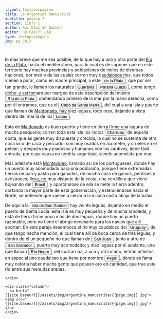```yaml
---
layout: textoporpagina
title: La Argentina Manuscrita
subtitle: página 7
section: Libro I
author: Rui Díaz de Guzmán
editor: HD CAICYT LAB
type: textoporpagina
img: pg_0011
---
```


<div class="row">
    <div class="column">

<p>lo más breve que me sea posible, de lo que hay a una y otra parte del <a href="https://recogito.pelagios.org/document/wzqxhk0h3vpikm/part/1/edit#9cb63c35-2b8d-4faa-82e3-899cd8ac34b1" target="_blank">Río de la Plata</a>, hasta el mediterráneo, para lo cual es de suponer que en este territorio hay muchas provincias y poblaciones de indios de diversas naciones, por medio de las cuales corren muy caudalosos ríos, que todos vienen a parar, como en madre principal, a este <a href="https://recogito.pelagios.org/document/wzqxhk0h3vpikm/part/1/edit#ae32d52b-21fa-4570-b9f2-956ed93b1d71" target="_blank"><button class="balloon" data-balloon-pos="up" data-balloon-length="large" data-balloon="Río de la Plata">de la Plata</button></a>, que por ser tan grande, le llaman los naturales <button class="balloon" data-balloon-pos="up" data-balloon-length="large" data-balloon="Refiere a los guaraníes o avá, según su autodenominación (que significa &quot;ser humano&quot;), se extendían, divididos en distintas parcialidades, entre la costa brasileña y los contrafuertes andinos, teniendo además asentamientos en las islasdel Río Paraná y del delta del Río de la Plata. Cultivadores selvícolas, producían regulamente excedentes agrícolas que serían indispensables para el avance de la conquista española en el región.">Guaranís</button> <a href="https://recogito.pelagios.org/document/wzqxhk0h3vpikm/part/1/edit#c4407351-2020-4084-81aa-6b74e626abd5" target="_blank"><button class="balloon" data-balloon-pos="up" data-balloon-length="large" data-balloon="Refiere al Río Paraná.">Paraná Guazú</button></a>, como tengo dicho: y así tomaré por margen de esta descripción del mismo <a href="https://recogito.pelagios.org/document/wzqxhk0h3vpikm/part/1/edit#aa5a330d-2da4-4581-b231-00ddc08d69a7" target="_blank"><button class="balloon" data-balloon-pos="up" data-balloon-length="large" data-balloon="Refiere al Río de la Plata">Río de la Plata</button></a>, comenzando primero de la mar por la mano derecha, como por él entramos, que es el <a href="https://recogito.pelagios.org/document/wzqxhk0h3vpikm/part/1/edit#a5fc51a9-61fc-44e8-aeec-27c29889cda9" target="_blank"><button class="balloon" data-balloon-pos="up" data-balloon-length="large" data-balloon="Refiere al balneario La Paloma en el Departamento de Rocha, sobre la costa Uruguaya.">Cabo de Santa María</button></a>, del cual a una isla y puerto que llaman de <a href="https://recogito.pelagios.org/document/wzqxhk0h3vpikm/part/1/edit#f455be59-e505-4390-99e3-924a19ecc940" target="_blank">Maldonado</a>, hay diez leguas, todo raso, dejando a vista dentro del mar la de los <button class="balloon" data-balloon-pos="up" data-balloon-length="large" data-balloon="Refiere a la isla que se encuentra al sureste de Punta del Este en Uruguay. Esta isla resultaba clave, por su colonia de lobos marinos, para el abstecimiento de los barcos que salían o entraban al Río de la Plata en su exploración temprana.">Lobos</button>.</p> <p>Esta de <a href="https://recogito.pelagios.org/document/wzqxhk0h3vpikm/part/1/edit#4fc068da-4846-4e67-9798-a21ecf3fbc3c" target="_blank">Maldonado</a> es buen puerto y tiene en tierra firme una laguna de mucha pesquería; corren toda esta isla los indios <button class="balloon" data-balloon-pos="up" data-balloon-length="large" data-balloon="Los charrúas constituían una sociedad de cazadores-recoletores que habitaban en los actuales territorios de Uruguay.">Charrúas</button> de aquella costa, que es gente muy dispuesta y crecida, la cual no se sustenta de otra cosa sino de caza y pescado: son muy osados en acometer, y crueles en el pelear; y después muy piadosos y humanos con los cautivos, tiene fácil entrada, por cuya causa no tendría seguridad, siendo acometida por mar.</p> <p>Más adelante está <a href="https://recogito.pelagios.org/document/wzqxhk0h3vpikm/part/1/edit#cef33fa1-de78-4e77-801d-a8e4ebe9993a" target="_blank">Montevideo</a>, llamado así de los portugueses; donde hay un puerto muy acomodado para una población, porque tiene extremadas tierras de pan y pasto para ganados, de mucha caza de gamos, perdices y avestruces; lleva, no muy distante de la costa, una cordillera que viene bojeando del <a href="https://recogito.pelagios.org/document/wzqxhk0h3vpikm/part/1/edit#04a39fe1-e687-41d3-9ab0-78f4fcfbc72b" target="_blank"><button class="balloon" data-balloon-pos="up" data-balloon-length="large" data-balloon="La costa de lo que hoy es territorio brasileño fue el primer punto al que llegaron los europeos en América del Sur. La primera expedición que exploró la región fue un desprendimiento de la flota portuguesa que Vasco da Gama (1460-1524) llevaba hacia Oriente. Las naves dirigidas por Pedro Álvarez de Cabral (1467-1520) se alejaron excesivamente de la costa de África y terminaron en el extremo sur de actual territorio del Estado de Bahía, en que el permanecieron entre abril y mayo del año 1500.">Brasil</button></a>, y apartándose de ella se mete la tierra adentro, cortando la mayor parte de esta gobernación, y estendiéndose hacia el Norte, se entiende que vuelve a cerrar a la misma costa abajo de la bahía.</p> <p>De aquí a la <a href="https://recogito.pelagios.org/document/wzqxhk0h3vpikm/part/1/edit#215857da-1bd8-4227-9df3-6b14006226a1" target="_blank"><button class="balloon" data-balloon-pos="up" data-balloon-length="large" data-balloon="Isla del mismo nombre en la costa uruguaya frente a Colonia.">isla de San Gabriel</button></a> hay veinte leguas, dejando en medio el puerto de Santa Lucía: esta isla es muy pequeña y de mucha arboleda, y está de tierra firme poco más de dos leguas, donde hay un puerto razonable, pero no tiene el abrigo necesario para los navíos que allí aportan. En este paraje desemboca el río muy caudaloso del <button class="balloon" data-balloon-pos="up" data-balloon-length="large" data-balloon="Refiere al río Uruguay actual.">Uruguay</button>, de que tengo hecha mención, el cual tiene allí de boca cerca de tres leguas, y dentro de él un pequeño río que llaman de <button class="balloon" data-balloon-pos="up" data-balloon-length="large" data-balloon="Refiere al Arroyo Arenal Grande">San Juan</button>, junto a otro de <button class="balloon" data-balloon-pos="up" data-balloon-length="large" data-balloon="Refiere al río de San Salvador en Uruguay.">San Salvador</button>, puerto muy acomodado; y diez leguas por él adelante, uno que llaman <button class="balloon" data-balloon-pos="up" data-balloon-length="large" data-balloon="Refiere al Río Negro de Uruguay.">Río Negro</button>, del cual arriba, a una y otra mano, entran infinitos, en especial uno caudaloso que tiene por nombre <button class="balloon" data-balloon-pos="up" data-balloon-length="large" data-balloon="Refiere al río Pepirí Guazú actual.">Pepirí</button>, donde es fama muy notoria haber mucha gente que poseen oro en cantidad, que trae este río entre sus menudas arenas.</p> 

    </div>

    <div class="column">
      <a href="{{site.baseurl}}/assets/img/argentina_manuscrita/{{page.img}}.jpg"><img src="{{site.baseurl}}/assets/img/argentina_manuscrita/{{page.img}}.jpg"></a>
    </div>
</div>
